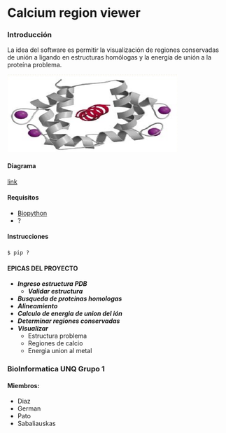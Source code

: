 


# Calcium region viewer

### Introducción
La idea del software es permitir la visualización de regiones conservadas de unión a ligando en estructuras homólogas y la energía de unión a la proteína problema.

![](https://github.com/BioinformaticaUNQ/calcio_binding_regions_visualazer-grupo1/blob/master/extras/calmodulina.png)

#### Diagrama
[link](https://drive.google.com/file/d/1h2ju2dqpvOuVUFev65_zBPxWC4CvQwab/view?usp=sharing)


#### Requisitos
- [Biopython](https://biopython.org/)
- ?

#### Instrucciones

`$ pip ?`

#### EPICAS DEL PROYECTO
- ***Ingreso estructura PDB***
  - ***Validar estructura***
- ***Busqueda de proteinas homologas***
- ***Alineamiento***
- ***Calculo de energia de union del ión***
- ***Determinar regiones conservadas***
- ***Visualizar***
  - Estructura problema
  - Regiones de calcio
  - Energia union al metal 



### BioInformatica UNQ Grupo 1
#### Miembros: 
- Diaz
- German 
- Pato
- Sabaliauskas
